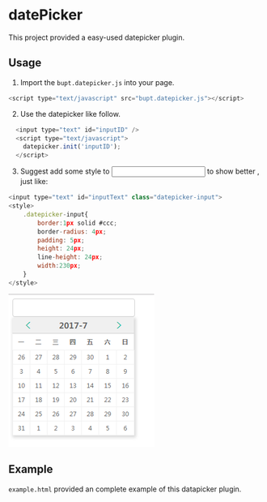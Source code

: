 # datePicker
This project provided a easy-used datepicker plugin.

Usage
-----
1. Import the `bupt.datepicker.js` into your page.<br>
```javascript
<script type="text/javascript" src="bupt.datepicker.js"></script>
```
2. Use the datepicker like follow.<br>
```javascript
  <input type="text" id="inputID" />
  <script type="text/javascript">
  	datepicker.init('inputID');
  </script>
```
3. Suggest add some style to <input> to show better , just like:<br>

```javascript
<input type="text" id="inputText" class="datepicker-input">
<style>
	.datepicker-input{
		border:1px solid #ccc;
		border-radius: 4px;
		padding: 5px;
		height: 24px;
		line-height: 24px;
		width:230px;
	}
</style>
```
![](https://github.com/AnonymousBoy1/datePicker/raw/master/example.png) 

Example
----
`example.html` provided an complete example of this datapicker plugin.



